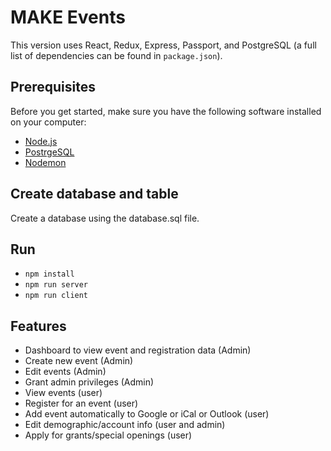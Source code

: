 # MAKE Events
This version uses React, Redux, Express, Passport, and PostgreSQL (a full list of dependencies can be found in `package.json`).

## Prerequisites

Before you get started, make sure you have the following software installed on your computer:

- [Node.js](https://nodejs.org/en/)
- [PostrgeSQL](https://www.postgresql.org/)
- [Nodemon](https://nodemon.io/)

## Create database and table
Create a database using the database.sql file.

## Run

- `npm install`
- `npm run server`
- `npm run client`

## Features

- Dashboard to view event and registration data (Admin)
- Create new event (Admin)
- Edit events (Admin)
- Grant admin privileges (Admin)
- View events (user)
- Register for an event (user)
- Add event automatically to Google or iCal or Outlook (user)
- Edit demographic/account info (user and admin)
- Apply for grants/special openings (user)
